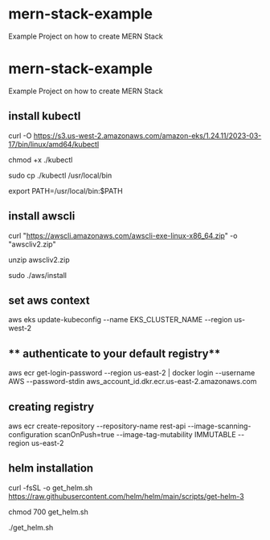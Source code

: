 # mern-stack-example
Example Project on how to create MERN Stack


# mern-stack-example
Example Project on how to create MERN Stack



install kubectl
-----------------
curl -O https://s3.us-west-2.amazonaws.com/amazon-eks/1.24.11/2023-03-17/bin/linux/amd64/kubectl

chmod +x ./kubectl

sudo cp ./kubectl /usr/local/bin

export PATH=/usr/local/bin:$PATH


install awscli
--------------

curl "https://awscli.amazonaws.com/awscli-exe-linux-x86_64.zip" -o "awscliv2.zip"

unzip awscliv2.zip

sudo ./aws/install


set aws context
---------------
aws eks update-kubeconfig --name EKS_CLUSTER_NAME --region us-west-2


** authenticate to your default registry**
-------------------------------------------
aws ecr get-login-password --region us-east-2 | docker login --username AWS --password-stdin aws_account_id.dkr.ecr.us-east-2.amazonaws.com


**creating registry**
-----------------------
aws ecr create-repository --repository-name rest-api --image-scanning-configuration scanOnPush=true --image-tag-mutability IMMUTABLE --region us-east-2


**helm installation**
---------------------
curl -fsSL -o get_helm.sh https://raw.githubusercontent.com/helm/helm/main/scripts/get-helm-3

chmod 700 get_helm.sh

./get_helm.sh
